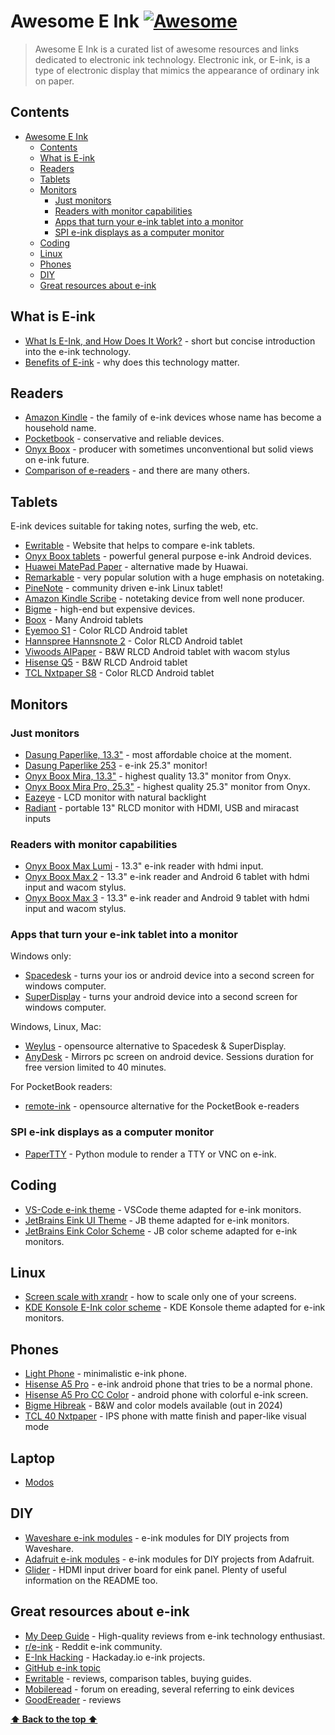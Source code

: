# Awesome E Ink [![Awesome](https://awesome.re/badge.svg)](https://awesome.re)
> Awesome E Ink is a curated list of awesome resources and links dedicated to electronic ink technology. Electronic ink, or E-ink, is a type of electronic display that mimics the appearance of ordinary ink on paper.

## Contents
- [Awesome E Ink ](#awesome-e-ink-)
  - [Contents](#contents)
  - [What is E-ink](#what-is-e-ink)
  - [Readers](#readers)
  - [Tablets](#tablets)
  - [Monitors](#monitors)
    - [Just monitors](#just-monitors)
    - [Readers with monitor capabilities](#readers-with-monitor-capabilities)
    - [Apps that turn your e-ink tablet into a monitor](#apps-that-turn-your-e-ink-tablet-into-a-monitor)
    - [SPI e-ink displays as a computer monitor](#spi-e-ink-displays-as-a-computer-monitor)
  - [Coding](#coding)
  - [Linux](#linux)
  - [Phones](#phones)
  - [DIY](#diy)
  - [Great resources about e-ink](#great-resources-about-e-ink)

## What is E-ink
- [What Is E-Ink, and How Does It Work?](https://www.howtogeek.com/752328/what-is-e-ink/) - short but concise introduction into the e-ink technology.
- [Benefits of E-ink](https://www.makeuseof.com/health-wellness-benefits-e-ink-devices/) - why does this technology matter.

## Readers
- [Amazon Kindle](https://www.amazon.com/b/?node=6669702011) - the family of e-ink devices whose name has become a household name.
- [Pocketbook](https://www.pocketbook-int.com/en/) - conservative and reliable devices.
- [Onyx Boox](https://onyxboox.com/) - producer with sometimes unconventional but solid views on e-ink future. 
- [Comparison of e-readers](https://en.wikipedia.org/wiki/Comparison_of_e-readers) - and there are many others.

## Tablets 
E-ink devices suitable for taking notes, surfing the web, etc.
- [Ewritable](https://ewritable.com/comparison/) - Website that helps to compare e-ink tablets.
- [Onyx Boox tablets](https://shop.boox.com/collections/e-ink-tablet) - powerful general purpose e-ink Android devices.
- [Huawei MatePad Paper](https://consumer.huawei.com/en/tablets/matepad-paper/) - alternative made by Huawai.
- [Remarkable](https://remarkable.com/) - very popular solution with a huge emphasis on notetaking.
- [PineNote](https://www.pine64.org/pinenote/) - community driven e-ink Linux tablet!
- [Amazon Kindle Scribe](https://www.amazon.com/Introducing-Kindle-Scribe-the-first-Kindle-for-reading-and-writing/dp/B09BS26B8B) - notetaking device from well none producer.
- [Bigme](https://bigmestore.com/) - high-end but expensive devices.
- [Boox](https://www.boox.com/) - Many Android tablets
- [Eyemoo S1](https://eyemootech.com/) - Color RLCD Android tablet
- [Hannspree Hannsnote 2](https://www.hannspree.com/hannsnote2) - Color RLCD Android tablet
- [Viwoods AIPaper](https://viwoods.com/) - B&W RLCD Android tablet with wacom stylus
- [Hisense Q5](https://goodereader.com/blog/reviews/hisense-q5-rlcd-hands-on-review) - B&W RLCD Android tablet
- [TCL Nxtpaper S8](https://www.youtube.com/watch?app=desktop&v=JtLRVF1YHJU) - Color RLCD Android tablet

## Monitors
### Just monitors
- [Dasung Paperlike, 13.3"](https://dasung-tech.myshopify.com/products/dasung-e-ink-paperlike-hd-front-light-and-touch-13-3-monitor?variant=41199792488632) - most affordable choice at the moment.
- [Dasung Paperlike 253](https://dasung-tech.myshopify.com/products/dasung-25-3-e-ink-monitor-paperlike-253?variant=41301276721336) - e-ink 25.3" monitor! 
- [Onyx Boox Mira, 13.3"](https://onyx-boox.ru/boox_mira) - highest quality 13.3" monitor from Onyx.
- [Onyx Boox Mira Pro, 25.3"](https://onyx-boox.ru/boox_mirapro) - highest quality 25.3" monitor from Onyx.
- [Eazeye](https://eazeye.com/products/eazeye) - LCD monitor with natural backlight
- [Radiant](https://eazeye.com/pages/radiant) - portable 13" RLCD monitor with HDMI, USB and miracast inputs

### Readers with monitor capabilities
- [Onyx Boox Max Lumi](https://shop.boox.com/products/maxlumi) - 13.3" e-ink reader with hdmi input.
- [Onyx Boox Max 2](https://onyxboox.com/boox_max2) - 13.3" e-ink reader and Android 6 tablet with hdmi input and wacom stylus.
- [Onyx Boox Max 3](https://onyxboox.com/boox_max3) - 13.3" e-ink reader and Android 9 tablet with hdmi input and wacom stylus.

### Apps that turn your e-ink tablet into a monitor
Windows only:
- [Spacedesk](https://www.spacedesk.net/) - turns your ios or android device into a second screen for windows computer.
- [SuperDisplay](https://superdisplay.app/) - turns your android device into a second screen for windows computer.

Windows, Linux, Mac:
- [Weylus](https://github.com/H-M-H/Weylus) - opensource alternative to Spacedesk & SuperDisplay.
- [AnyDesk](https://anydesk.com/en) - Mirrors pc screen on android device. Sessions duration for free version limited to 40 minutes.

For PocketBook readers:
- [remote-ink](https://github.com/borzunov/remote-ink) - opensource alternative for the PocketBook e-readers

### SPI e-ink displays as a computer monitor
- [PaperTTY](https://github.com/joukos/PaperTTY) - Python module to render a TTY or VNC on e-ink.

## Coding
- [VS-Code e-ink theme](https://marketplace.visualstudio.com/items?itemName=mufanza.e-ink-theme) - VSCode theme adapted for e-ink monitors.
- [JetBrains Eink UI Theme](https://plugins.jetbrains.com/plugin/19687-e-ink-ui-theme) - JB theme adapted for e-ink monitors.
- [JetBrains Eink Color Scheme](https://plugins.jetbrains.com/plugin/17106-e-ink-color-scheme) - JB color scheme adapted for e-ink monitors.

## Linux
- [Screen scale with xrandr](https://blog.summercat.com/configuring-mixed-dpi-monitors-with-xrandr.html) - how to scale only one of your screens.
- [KDE Konsole E-Ink color scheme](https://github.com/asapelkin/konsole-e-ink) - KDE Konsole theme adapted for e-ink monitors.

## Phones
- [Light Phone](https://www.thelightphone.com/) - minimalistic e-ink phone.
- [Hisense A5 Pro](https://goodereaderstore.com/products/hisense-a5-pro-64gb-e-ink-smartphone) - e-ink android phone that tries to be a normal phone.
- [Hisense A5 Pro CC Color](https://goodereaderstore.com/products/hisense-a5-pro-cc-color-e-ink-smartphone) - android phone with colorful e-ink screen.
- [Bigme Hibreak](https://goodereader.com/blog/reviews/hands-on-review-of-the-bigme-hibreak-color-e-ink-smartphone) - B&W and color models available (out in 2024)
- [TCL 40 Nxtpaper](https://www.tcl.com/global/en/mobile/tcl-40-nxtpaper) - IPS phone with matte finish and paper-like visual mode

## Laptop
- [Modos](https://www.crowdsupply.com/modos-tech/modos-paper-monitor)

## DIY
- [Waveshare e-ink modules](https://www.waveshare.com/product/displays/e-paper.htm) - e-ink modules for DIY projects from Waveshare.
- [Adafruit e-ink modules](https://www.adafruit.com/category/150) - e-ink modules for DIY projects from Adafruit.
- [Glider](https://gitlab.com/zephray/glider) - HDMI input driver board for eink panel. Plenty of useful information on the README too.

## Great resources about e-ink
- [My Deep Guide](https://www.youtube.com/@MyDeepGuide) - High-quality reviews from e-ink technology enthusiast.
- [r/e-ink](https://www.reddit.com/r/e-ink/) - Reddit e-ink community.
- [E-Ink Hacking](https://hackaday.io/projects?tag=e-ink) - Hackaday.io e-ink projects.
- [GitHub e-ink topic](https://github.com/topics/e-ink)
- [Ewritable](https://ewritable.com/) - reviews, comparison tables, buying guides.
- [Mobileread](https://www.mobileread.com/) - forum on ereading, several referring to eink devices
- [GoodEreader](https://goodereader.com/) - reviews

**[⬆️ Back to the top ⬆️](#contents)**
